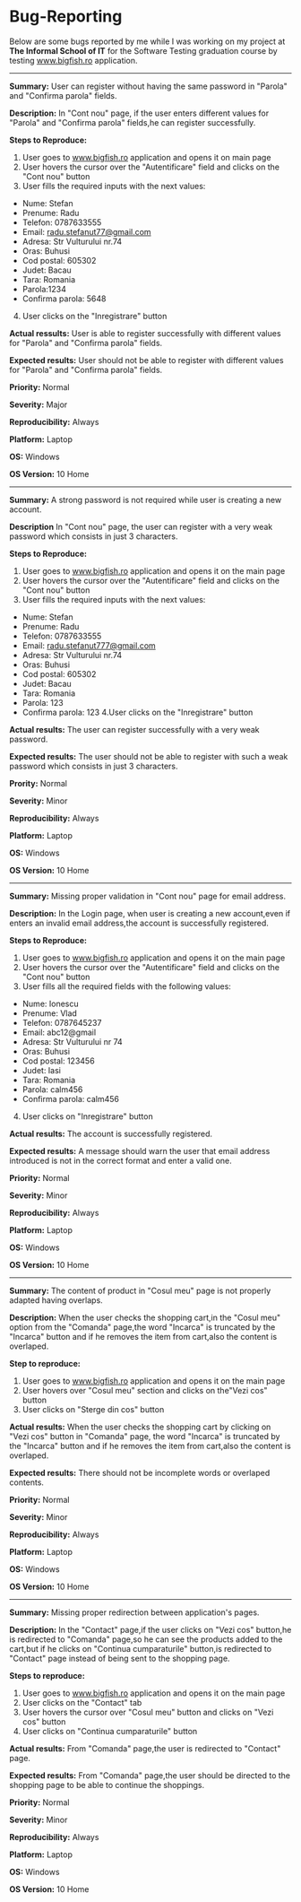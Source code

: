 # Bug-Reporting

Below are some bugs reported by me while I was working on my project at **The Informal School of IT** for the Software Testing graduation course by testing www.bigfish.ro application.

-------------

**Summary:**
User can register without having the same password in "Parola" and "Confirma parola" fields.

**Description:**
In "Cont nou" page, if the user enters different values for "Parola" and "Confirma parola" fields,he can register successfully. 

**Steps to Reproduce:**

1. User goes to www.bigfish.ro application and opens it on main page
2. User hovers the cursor over the "Autentificare" field and clicks on the "Cont nou" button
3. User fills the required inputs with the next values:
  * Nume: Stefan
  * Prenume: Radu
  * Telefon: 0787633555
  * Email: radu.stefanut77@gmail.com
  * Adresa: Str Vulturului nr.74
  * Oras: Buhusi
  * Cod postal: 605302
  * Judet: Bacau
  * Tara: Romania
  * Parola:1234
  * Confirma parola: 5648
4. User clicks on the "Inregistrare" button

**Actual ressults:**
User is able to register successfully with different values for "Parola" and "Confirma parola" fields.

**Expected results:**
User should not be able to register with different values for "Parola" and "Confirma parola" fields.

**Priority:**
Normal

**Severity:**
Major

**Reproducibility:**
Always

**Platform:**
Laptop

**OS:**
Windows

**OS Version:**
10 Home

-----------

**Summary:**
A strong password is not required while user is creating a new account.

**Description**
In "Cont nou" page, the user can register with a very weak password which consists in just 3 characters.

**Steps to Reproduce:**
1. User goes to www.bigfish.ro application and opens it on the main page
2. User hovers the cursor over the "Autentificare" field and clicks on the "Cont nou" button
3. User fills the required inputs with the next values:
  * Nume: Stefan
  * Prenume: Radu
  * Telefon: 0787633555
  * Email: radu.stefanut777@gmail.com
  * Adresa: Str Vulturului nr.74
  * Oras: Buhusi
  * Cod postal: 605302
  * Judet: Bacau
  * Tara: Romania
  * Parola: 123
  * Confirma parola: 123
4.User clicks on the "Inregistrare" button

**Actual results:**
The user can register successfully with a very weak password.

**Expected results:**
The user should not be able to register with such a weak password which consists in just 3 characters.

**Prority:**
Normal

**Severity:**
Minor

**Reproducibility:**
Always

**Platform:**
Laptop

**OS:**
Windows

**OS Version:**
10 Home

---------------

**Summary:**
Missing proper validation in "Cont nou" page for email address.

**Description:**
In the Login page, when user is creating a new account,even if enters an invalid email address,the account is successfully registered.

**Steps to Reproduce:**
1. User goes to www.bigfish.ro application and opens it on the main page
2. User hovers the cursor over the "Autentificare" field and clicks on the "Cont nou" button
3. User fills all the required fields with the following values:
  * Nume: Ionescu
  * Prenume: Vlad
  * Telefon: 0787645237
  * Email: abc12@gmail
  * Adresa: Str Vulturului nr 74
  * Oras: Buhusi
  * Cod postal: 123456
  * Judet: Iasi
  * Tara: Romania
  * Parola: calm456
  * Confirma parola: calm456
4. User clicks on "Inregistrare" button

**Actual results:**
The account is successfully registered.

**Expected results:**
A message should warn the user that email address introduced is not in the correct format and enter a valid one.

**Priority:**
Normal

**Severity:**
Minor

**Reproducibility:**
Always

**Platform:**
Laptop

**OS:**
Windows

**OS Version:**
10 Home

---------------

**Summary:**
The content of product in "Cosul meu" page is not properly adapted having overlaps.

**Description:**
When the user checks the shopping cart,in the "Cosul meu" option from the "Comanda" page,the word "Incarca" is truncated by the "Incarca" button and if he removes the item from cart,also the content is overlaped.

**Step to reproduce:**
1. User goes to www.bigfish.ro application and opens it on the main page
2. User hovers over "Cosul meu" section and clicks on the"Vezi cos" button
3. User clicks on "Sterge din cos" button

**Actual results:**
When the user checks the shopping cart by clicking on "Vezi cos" button in "Comanda" page, the word "Incarca" is truncated by the "Incarca" button and if he removes the item from cart,also the content is overlaped.

**Expected results:**
There should not be incomplete words or overlaped contents.

**Priority:**
Normal

**Severity:**
Minor 

**Reproducibility:**
Always

**Platform:**
Laptop

**OS:**
Windows

**OS Version:**
10 Home

----------------

**Summary:**
Missing proper redirection between application's pages.

**Description:**
In the "Contact" page,if the user clicks on "Vezi cos" button,he is redirected to "Comanda" page,so he can see the products added to the cart,but if he clicks on "Continua cumparaturile" button,is redirected to "Contact" page instead of being sent to the shopping page.

**Steps to reproduce:**
1. User goes to www.bigfish.ro application and opens it on the main page
2. User clicks on the "Contact" tab
3. User hovers the cursor over "Cosul meu" button and clicks on "Vezi cos" button
4. User clicks on "Continua cumparaturile" button

**Actual results:**
From "Comanda" page,the user is redirected to "Contact" page.

**Expected results:**
From "Comanda" page,the user should be directed to the shopping page to be able to continue the shoppings.

**Priority:**
Normal

**Severity:**
Minor  

**Reproducibility:**
Always

**Platform:**
Laptop

**OS:**
Windows

**OS Version:**
10 Home




